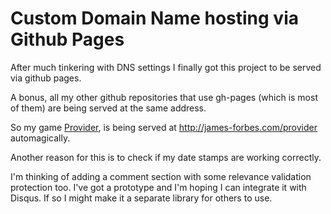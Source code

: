 Custom Domain Name hosting via Github Pages
===========================================

After much tinkering with DNS settings I finally got this project to be served via github pages.

A bonus, all my other github repositories that use gh-pages (which is most of them) are being served at the same address.

So my game [Provider](provider), is being served at http://james-forbes.com/provider automagically.

Another reason for this is to check if my date stamps are working correctly.

I'm thinking of adding a comment section with some relevance validation protection too.  I've got a prototype and I'm hoping I can integrate it with Disqus.  If so I might make it a separate library for others to use.
